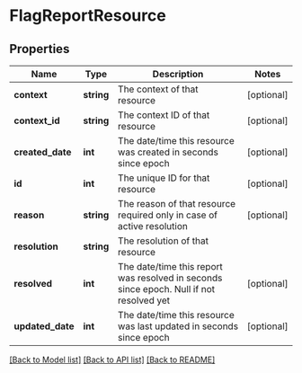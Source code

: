 # FlagReportResource

## Properties
Name | Type | Description | Notes
------------ | ------------- | ------------- | -------------
**context** | **string** | The context of that resource | [optional] 
**context_id** | **string** | The context ID of that resource | [optional] 
**created_date** | **int** | The date/time this resource was created in seconds since epoch | [optional] 
**id** | **int** | The unique ID for that resource | [optional] 
**reason** | **string** | The reason of that resource required only in case of active resolution | [optional] 
**resolution** | **string** | The resolution of that resource | 
**resolved** | **int** | The date/time this report was resolved in seconds since epoch. Null if not resolved yet | [optional] 
**updated_date** | **int** | The date/time this resource was last updated in seconds since epoch | [optional] 

[[Back to Model list]](../README.md#documentation-for-models) [[Back to API list]](../README.md#documentation-for-api-endpoints) [[Back to README]](../README.md)


